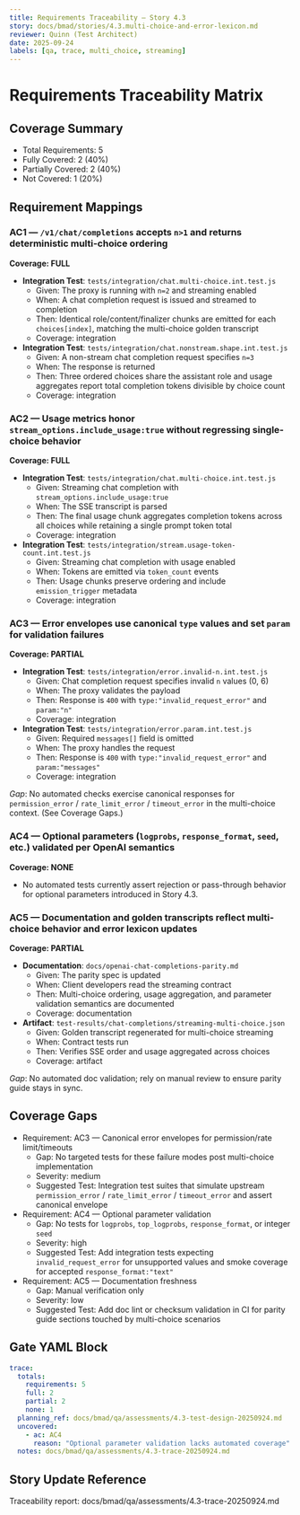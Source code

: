 ```yaml
---
title: Requirements Traceability — Story 4.3
story: docs/bmad/stories/4.3.multi-choice-and-error-lexicon.md
reviewer: Quinn (Test Architect)
date: 2025-09-24
labels: [qa, trace, multi_choice, streaming]
---
```


# Requirements Traceability Matrix

## Coverage Summary

- Total Requirements: 5
- Fully Covered: 2 (40%)
- Partially Covered: 2 (40%)
- Not Covered: 1 (20%)

## Requirement Mappings

### AC1 — `/v1/chat/completions` accepts `n>1` and returns deterministic multi-choice ordering

**Coverage: FULL**

- **Integration Test**: `tests/integration/chat.multi-choice.int.test.js`
  - Given: The proxy is running with `n=2` and streaming enabled
  - When: A chat completion request is issued and streamed to completion
  - Then: Identical role/content/finalizer chunks are emitted for each `choices[index]`, matching the multi-choice golden transcript
  - Coverage: integration
- **Integration Test**: `tests/integration/chat.nonstream.shape.int.test.js`
  - Given: A non-stream chat completion request specifies `n=3`
  - When: The response is returned
  - Then: Three ordered choices share the assistant role and usage aggregates report total completion tokens divisible by choice count
  - Coverage: integration

### AC2 — Usage metrics honor `stream_options.include_usage:true` without regressing single-choice behavior

**Coverage: FULL**

- **Integration Test**: `tests/integration/chat.multi-choice.int.test.js`
  - Given: Streaming chat completion with `stream_options.include_usage:true`
  - When: The SSE transcript is parsed
  - Then: The final usage chunk aggregates completion tokens across all choices while retaining a single prompt token total
  - Coverage: integration
- **Integration Test**: `tests/integration/stream.usage-token-count.int.test.js`
  - Given: Streaming chat completion with usage enabled
  - When: Tokens are emitted via `token_count` events
  - Then: Usage chunks preserve ordering and include `emission_trigger` metadata
  - Coverage: integration

### AC3 — Error envelopes use canonical `type` values and set `param` for validation failures

**Coverage: PARTIAL**

- **Integration Test**: `tests/integration/error.invalid-n.int.test.js`
  - Given: Chat completion request specifies invalid `n` values (0, 6)
  - When: The proxy validates the payload
  - Then: Response is `400` with `type:"invalid_request_error"` and `param:"n"`
  - Coverage: integration
- **Integration Test**: `tests/integration/error.param.int.test.js`
  - Given: Required `messages[]` field is omitted
  - When: The proxy handles the request
  - Then: Response is `400` with `type:"invalid_request_error"` and `param:"messages"`
  - Coverage: integration

_Gap_: No automated checks exercise canonical responses for `permission_error` / `rate_limit_error` / `timeout_error` in the multi-choice context. (See Coverage Gaps.)

### AC4 — Optional parameters (`logprobs`, `response_format`, `seed`, etc.) validated per OpenAI semantics

**Coverage: NONE**

- No automated tests currently assert rejection or pass-through behavior for optional parameters introduced in Story 4.3.

### AC5 — Documentation and golden transcripts reflect multi-choice behavior and error lexicon updates

**Coverage: PARTIAL**

- **Documentation**: `docs/openai-chat-completions-parity.md`
  - Given: The parity spec is updated
  - When: Client developers read the streaming contract
  - Then: Multi-choice ordering, usage aggregation, and parameter validation semantics are documented
  - Coverage: documentation
- **Artifact**: `test-results/chat-completions/streaming-multi-choice.json`
  - Given: Golden transcript regenerated for multi-choice streaming
  - When: Contract tests run
  - Then: Verifies SSE order and usage aggregated across choices
  - Coverage: artifact

_Gap_: No automated doc validation; rely on manual review to ensure parity guide stays in sync.

## Coverage Gaps

- Requirement: AC3 — Canonical error envelopes for permission/rate limit/timeouts
  - Gap: No targeted tests for these failure modes post multi-choice implementation
  - Severity: medium
  - Suggested Test: Integration test suites that simulate upstream `permission_error` / `rate_limit_error` / `timeout_error` and assert canonical envelope
- Requirement: AC4 — Optional parameter validation
  - Gap: No tests for `logprobs`, `top_logprobs`, `response_format`, or integer `seed`
  - Severity: high
  - Suggested Test: Add integration tests expecting `invalid_request_error` for unsupported values and smoke coverage for accepted `response_format:"text"`
- Requirement: AC5 — Documentation freshness
  - Gap: Manual verification only
  - Severity: low
  - Suggested Test: Add doc lint or checksum validation in CI for parity guide sections touched by multi-choice scenarios

## Gate YAML Block

```yaml
trace:
  totals:
    requirements: 5
    full: 2
    partial: 2
    none: 1
  planning_ref: docs/bmad/qa/assessments/4.3-test-design-20250924.md
  uncovered:
    - ac: AC4
      reason: "Optional parameter validation lacks automated coverage"
  notes: docs/bmad/qa/assessments/4.3-trace-20250924.md
```

## Story Update Reference

Traceability report: docs/bmad/qa/assessments/4.3-trace-20250924.md

